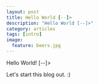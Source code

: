 ```yaml
---
layout: post
title: Hello World [--]>
description: "Hello World [--]>"
category: articles
tags: [intro]
image:
  feature: beers.jpg
---
```


Hello World! [--]>

Let's start this blog out. :)
